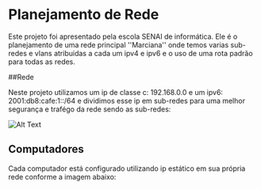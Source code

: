 # Planejamento de Rede

Este projeto foi apresentado pela escola SENAI de informática. Ele é o planejamento de uma rede principal ''Marciana'' onde temos varias sub-redes e vlans atribuidas a cada 
um ipv4 e ipv6 e o uso de uma rota padrão para todas as redes.

##Rede

Neste projeto utilizamos um ip de classe c: 192.168.0.0 e um ipv6: 2001:db8:cafe:1::/64 e dividimos esse ip em sub-redes para uma melhor segurança e trafégo da rede sendo 
as sub-redes:

![Alt Text](https://www.imagensbrasil.org/image/QFn8C)



## Computadores

Cada computador está configurado utilizando ip estático em sua própria rede conforme a imagem abaixo:



